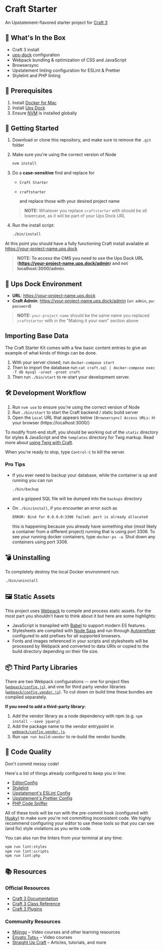 # Craft Starter

An Upstatement-flavored starter project for [Craft 3](https://craftcms.com/)

## 🎁 What's In the Box

- Craft 3 install
- [ups-dock](https://github.com/upstatement/ups-dock) configuration
- Webpack bundling & optimization of CSS and JavaScript
- Browsersync
- Upstatement linting configuration for ESLint & Prettier
- Stylelint and PHP linting

## 🧰 Prerequisites

1. Install [Docker for Mac](https://www.docker.com/docker-mac)
2. Install [Ups Dock](https://github.com/upstatement/ups-dock)
3. Ensure [NVM](https://github.com/creationix/nvm) is installed globally

## 🚀 Getting Started

1. Download or clone this repository, and make sure to remove the `.git` folder
2. Make sure you're using the correct version of Node

   ```bash
   nvm install
   ```

3. Do a **case-sensitive** find and replace for

   - `Craft Starter`
   - `craftstarter`

     and replace those with your desired project name

   > **NOTE:** Whatever you replace `craftstarter` with should be all lowercase, as it will be part of your Ups Dock URL

4. Run the install script:

   ```bash
   ./bin/install
   ```

At this point you should have a fully functioning Craft install available at https://your-project-name.ups.dock

> **NOTE: To access the CMS you need to use the Ups Dock URL (https://your-project-name.ups.dock/admin) and not localhost:3000/admin**.

## 🐳 Ups Dock Environment

- **URL**: https://your-project-name.ups.dock
- **Craft Admin**: https://your-project-name.ups.dock/admin (`un`: `admin`, `pw: password`)

> **NOTE:** `your-project-name` should be the same name you replaced `craftstarter` with in the "Making it your own" section above

## Importing Base Data

The Craft Starter Kit comes with a few basic content entries to give an example of what kinds of things can be done.

1. With your server closed, run `docker-compose start`
2. Then to import the database run `cat craft.sql | docker-compose exec -T db mysql -uroot -proot craft`
3. Then run `./bin/start` to re-start your development server.

## 🛠 Development Workflow

1. Run `nvm use` to ensure you're using the correct version of Node
2. Run `./bin/start` to start the Craft backend / static build server
3. Open the `Local` URL that appears below `[Browsersync] Access URLs:` in your browser (https://localhost:3000/)

To modify front-end stuff, you should be working out of the `static` directory for styles & JavaScript and the `templates` directory for Twig markup. Read more about [using Twig with Craft](https://docs.craftcms.com/v3/dev/twig-primer.html#three-types-of-twig-tags).

When you're ready to stop, type `Control-C` to kill the server.

### Pro Tips

- If you ever need to backup your database, while the container is up and running you can run

  ```bash
  ./bin/backup
  ```

  and a gzipped SQL file will be dumped into the `backups` directory

- On `./bin/install`, if you encounter an error such as

  ```bash
  ERROR: Bind for 0.0.0.0:3306 failed: port is already allocated
  ```

  this is happening because you already have something else (most likely a container from a different project) running that is using port 3306. To see your running docker containers, type `docker-ps -a`. Shut down any containers using port 3306.

## 💣 Uninstalling

To completely destroy the local Docker environment run:

```bash
./bin/uninstall
```

## 🖼 Static Assets

This project uses [Webpack](https://webpack.js.org/) to compile and process static assets. For the most part you shouldn't have to think about it but here are some highlights:

- JavaScript is transpiled with [Babel](https://babeljs.io/) to support modern ES features.
- Stylesheets are compiled with [Node Sass](https://github.com/sass/node-sass) and run through [Autoprefixer](https://github.com/postcss/autoprefixer) configured to add prefixes for all supported browsers.
- Fonts and images referenced in your scripts and stylesheets will be processed by Webpack and converted to data URIs or copied to the build directory depending on their file size.

## 📦 Third Party Libraries

There are two Webpack configurations -- one for project files ([`webpack/config.js`](webpack/config.js)), and one for third party vendor libraries ([`webpack/config.vendor.js`](webpack/config.vendor.js)). To cut down on build time these bundles are compiled separately.

**If you need to add a third-party library:**

1. Add the vendor library as a node dependency with npm (e.g. `npm install --save jquery`)
2. Add the package name to the vendor entrypoint in [`webpack/config.vendor.js`](webpack/config.vendor.js).
3. Run `npm run build:vendor` to re-build the vendor bundle.

## ‍🙅‍ Code Quality

Don't commit messy code!

Here's a list of things already configured to keep you in line:

- [EditorConfig](https://editorconfig.org/)
- [Stylelint](https://github.com/stylelint/stylelint)
- [Upstatement's ESLint Config](https://github.com/Upstatement/eslint-config)
- [Upstatement's Prettier Config](https://github.com/Upstatement/prettier-config)
- [PHP Code Sniffer](https://github.com/squizlabs/PHP_CodeSniffer)

All of these tools will be run with the pre-commit hook (configured with [Husky](https://github.com/typicode/husky)) to make sure you're not committing inconsistent code. We highly recommend configuring your editor to use these tools so that you can see (and fix) style violations as you write code.

You can also run the linters from your terminal at any time:

```bash
npm run lint:styles
npm run lint:scripts
npm run lint:php
```

## 📚 Resources

### Official Resources

- [Craft 3 Documentation](https://docs.craftcms.com/v3/)
- [Craft 3 Class Reference](https://docs.craftcms.com/api/v3/)
- [Craft 3 Plugins](https://plugins.craftcms.com)

### Community Resources

- [Mijingo](https://mijingo.com/craft) – Video courses and other learning resources
- [Envato Tuts+](https://webdesign.tutsplus.com/categories/craft-cms/courses) – Video courses
- [Straight Up Craft](http://straightupcraft.com/) – Articles, tutorials, and more

